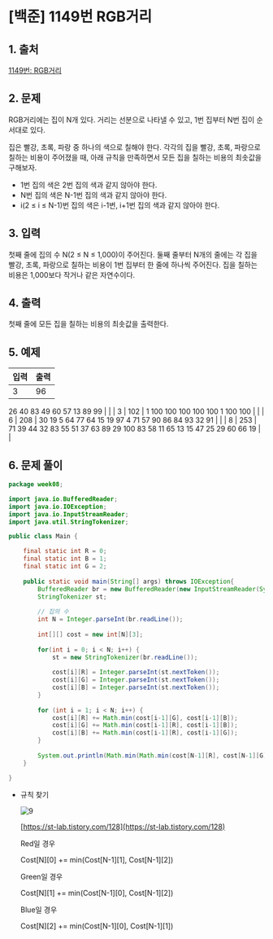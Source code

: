 # [백준] 1149번 RGB거리

## 1. 출처

[1149번: RGB거리](https://www.acmicpc.net/problem/1149)

## 2. 문제

RGB거리에는 집이 N개 있다. 거리는 선분으로 나타낼 수 있고, 1번 집부터 N번 집이 순서대로 있다.

집은 빨강, 초록, 파랑 중 하나의 색으로 칠해야 한다. 각각의 집을 빨강, 초록, 파랑으로 칠하는 비용이 주어졌을 때, 아래 규칙을 만족하면서 모든 집을 칠하는 비용의 최솟값을 구해보자.

- 1번 집의 색은 2번 집의 색과 같지 않아야 한다.
- N번 집의 색은 N-1번 집의 색과 같지 않아야 한다.
- i(2 ≤ i ≤ N-1)번 집의 색은 i-1번, i+1번 집의 색과 같지 않아야 한다.

## 3. 입력

첫째 줄에 집의 수 N(2 ≤ N ≤ 1,000)이 주어진다. 둘째 줄부터 N개의 줄에는 각 집을 빨강, 초록, 파랑으로 칠하는 비용이 1번 집부터 한 줄에 하나씩 주어진다. 집을 칠하는 비용은 1,000보다 작거나 같은 자연수이다.

## 4. 출력

첫째 줄에 모든 집을 칠하는 비용의 최솟값을 출력한다.

## 5. 예제

| 입력 | 출력 |
| --- | --- |
| 3   | 96 |
26 40 83
49 60 57
13 89 99 | |
| 3    | 102 |
1 100 100
100 100 100
1 100 100 |  |
| 6    | 208 |
30 19 5
64 77 64
15 19 97
4 71 57
90 86 84
93 32 91 | |
| 8    | 253 |
71 39 44
32 83 55
51 37 63
89 29 100
83 58 11
65 13 15
47 25 29
60 66 19 |  |

## 6. 문제 풀이

```java
package week08;

import java.io.BufferedReader;
import java.io.IOException;
import java.io.InputStreamReader;
import java.util.StringTokenizer;

public class Main {

	final static int R = 0;
	final static int B = 1;
	final static int G = 2;
	
	public static void main(String[] args) throws IOException{
		BufferedReader br = new BufferedReader(new InputStreamReader(System.in));
		StringTokenizer st;
		
		// 집의 수
		int N = Integer.parseInt(br.readLine());
		
		int[][] cost = new int[N][3];
		
		for(int i = 0; i < N; i++) {
			st = new StringTokenizer(br.readLine());
			
			cost[i][R] = Integer.parseInt(st.nextToken());
			cost[i][G] = Integer.parseInt(st.nextToken());
			cost[i][B] = Integer.parseInt(st.nextToken());
		}
		
		for (int i = 1; i < N; i++) {
			cost[i][R] += Math.min(cost[i-1][G], cost[i-1][B]);
			cost[i][G] += Math.min(cost[i-1][R], cost[i-1][B]);
			cost[i][B] += Math.min(cost[i-1][R], cost[i-1][G]);
		}
		
		System.out.println(Math.min(Math.min(cost[N-1][R], cost[N-1][G]), cost[N-1][B]));
	}

}
```

- 규칙 찾기
    
    ![9](https://user-images.githubusercontent.com/97429679/167838142-3f66501f-2caf-4fae-98d4-c400b96845b2.png)
    
    [https://st-lab.tistory.com/128](https://st-lab.tistory.com/128)
    
    Red일 경우 
    
    Cost[N][0] += min(Cost[N-1][1], Cost[N-1][2])
    
    Green일 경우
    
    Cost[N][1] += min(Cost[N-1][0], Cost[N-1][2])
    
    Blue일 경우
    
    Cost[N][2] += min(Cost[N-1][0], Cost[N-1][1])
